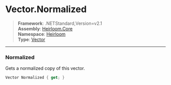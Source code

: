 # Vector.Normalized

> **Framework**: .NETStandard,Version=v2.1  
> **Assembly**: [Heirloom.Core][0]  
> **Namespace**: [Heirloom][0]  
> **Type**: [Vector][1]  

--------------------------------------------------------------------------------

### Normalized

Gets a normalized copy of this vector.

```cs
Vector Normalized { get; }
```

[0]: ..\Heirloom.Core.md
[1]: Heirloom.Vector.md
